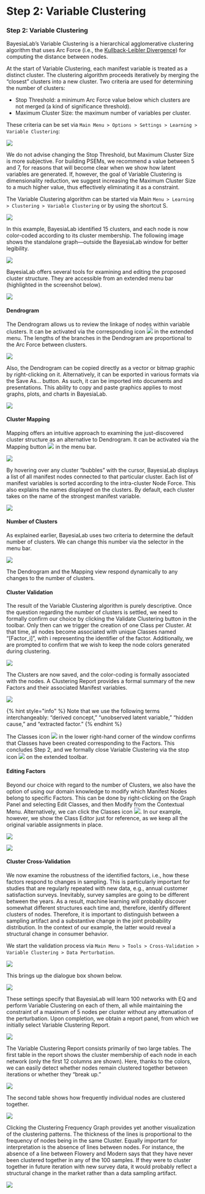 # Step 2: Variable Clustering

### Step 2: Variable Clustering&#x20;

BayesiaLab’s Variable Clustering is a hierarchical agglomerative clustering algorithm that uses Arc Force (i.e., the [Kullback-Leibler Divergence](../../key-concepts/kullback-leibler-divergence-arc-force.md)) for computing the distance between nodes.

At the start of Variable Clustering, each manifest variable is treated as a distinct cluster. The clustering algorithm proceeds iteratively by merging the “closest” clusters into a new cluster. Two criteria are used for determining the number of clusters:

* Stop Threshold: a minimum Arc Force value below which clusters are not merged (a kind of significance threshold).
* Maximum Cluster Size: the maximum number of variables per cluster.

These criteria can be set via `Main Menu > Options > Settings > Learning > Variable Clustering`:

![](https://bayesia.clickhelp.co/resources/Storage/bayesialab-knowledge-hub/8-PSEM\_V2-web-resources/image/2015-06-28\_12-45-081.png)

We do not advise changing the Stop Threshold, but Maximum Cluster Size is more subjective. For building PSEMs, we recommend a value between 5 and 7, for reasons that will become clear when we show how latent variables are generated. If, however, the goal of Variable Clustering is dimensionality reduction, we suggest increasing the Maximum Cluster Size to a much higher value, thus effectively eliminating it as a constraint.

The Variable Clustering algorithm can be started via Main `Menu > Learning > Clustering > Variable Clustering` or by using the shortcut S.

![](https://bayesia.clickhelp.co/resources/Storage/bayesialab-knowledge-hub/8-PSEM\_V2-web-resources/image/2015-08-09\_20-36-591.png)

In this example, BayesiaLab identified 15 clusters, and each node is now color-coded according to its cluster membership. The following image shows the standalone graph—outside the BayesiaLab window for better legibility.&#x20;

![](https://res.cloudinary.com/dvr3obmlj/image/upload/v1695930900/21\_hmgs28.webp)

BayesiaLab offers several tools for examining and editing the proposed cluster structure. They are accessible from an extended menu bar (highlighted in the screenshot below).

![](https://bayesia.clickhelp.co/resources/Storage/bayesialab-knowledge-hub/8-PSEM\_V2-web-resources/image/2015-08-09\_20-39-281.png)

#### Dendrogram&#x20;

The Dendrogram allows us to review the linkage of nodes within variable clusters. It can be activated via the corresponding icon ![](https://res.cloudinary.com/dvr3obmlj/image/upload/v1686184131/BayesiaLab\_Icons/dendrogram\_udackp.svg) in the extended menu. The lengths of the branches in the Dendrogram are proportional to the Arc Force between clusters.

![](https://bayesia.clickhelp.co/resources/Storage/bayesialab-knowledge-hub/8-PSEM\_V2-web-resources/image/2015-07-12\_19-14-221.png)

Also, the Dendrogram can be copied directly as a vector or bitmap graphic by right-clicking on it. Alternatively, it can be exported in various formats via the Save As... button. As such, it can be imported into documents and presentations. This ability to copy and paste graphics applies to most graphs, plots, and charts in BayesiaLab.

![](https://bayesia.clickhelp.co/resources/Storage/bayesialab-knowledge-hub/8-PSEM\_V2-web-resources/image/31.png)

#### Cluster Mapping&#x20;

Mapping offers an intuitive approach to examining the just-discovered cluster structure as an alternative to Dendrogram. It can be activated via the Mapping button ![](https://res.cloudinary.com/dvr3obmlj/image/upload/v1686184122/BayesiaLab\_Icons/mapping\_rtobkg.svg) in the menu bar.

![](https://bayesia.clickhelp.co/resources/Storage/bayesialab-knowledge-hub/8-PSEM\_V2-web-resources/image/2015-06-28\_14-19-061.png)

By hovering over any cluster “bubbles” with the cursor, BayesiaLab displays a list of all manifest nodes connected to that particular cluster. Each list of manifest variables is sorted according to the intra-cluster Node Force. This also explains the names displayed on the clusters. By default, each cluster takes on the name of the strongest manifest variable.

![](https://bayesia.clickhelp.co/resources/Storage/bayesialab-knowledge-hub/8-PSEM\_V2-web-resources/image/2015-06-28\_14-36-591.png)

#### Number of Clusters&#x20;

As explained earlier, BayesiaLab uses two criteria to determine the default number of clusters. We can change this number via the selector in the menu bar.

![](https://bayesia.clickhelp.co/resources/Storage/bayesialab-knowledge-hub/8-PSEM\_V2-web-resources/image/2015-06-28\_14-22-011.png)

The Dendrogram and the Mapping view respond dynamically to any changes to the number of clusters.

#### Cluster Validation&#x20;

The result of the Variable Clustering algorithm is purely descriptive. Once the question regarding the number of clusters is settled, we need to formally confirm our choice by clicking the Validate Clustering button in the toolbar. Only then can we trigger the creation of one Class per Cluster. At that time, all nodes become associated with unique Classes named “\[Factor\_i]”, with i representing the identifier of the factor. Additionally, we are prompted to confirm that we wish to keep the node colors generated during clustering.

![](https://bayesia.clickhelp.co/resources/Storage/bayesialab-knowledge-hub/8-PSEM\_V2-web-resources/image/2015-08-09\_20-42-351.png)

The Clusters are now saved, and the color-coding is formally associated with the nodes. A Clustering Report provides a formal summary of the new Factors and their associated Manifest variables.

![](https://bayesia.clickhelp.co/resources/Storage/bayesialab-knowledge-hub/8-PSEM\_V2-web-resources/image/2015-08-09\_20-47-151.png)

{% hint style="info" %}
Note that we use the following terms interchangeably: “derived concept,” “unobserved latent variable,” “hidden cause,” and “extracted factor.”
{% endhint %}

The Classes icon ![](https://res.cloudinary.com/dvr3obmlj/image/upload/v1686184157/BayesiaLab\_Icons/classes\_dqut6d.svg) in the lower right-hand corner of the window confirms that Classes have been created corresponding to the Factors. This concludes Step 2, and we formally close Variable Clustering via the stop icon ![](https://res.cloudinary.com/dvr3obmlj/image/upload/v1686184075/BayesiaLab\_Icons/stop\_pgb4vf.svg) on the extended toolbar.

#### Editing Factors&#x20;

Beyond our choice with regard to the number of Clusters, we also have the option of using our domain knowledge to modify which Manifest Nodes belong to specific Factors. This can be done by right-clicking on the Graph Panel and selecting Edit Classes, and then Modify from the Contextual Menu. Alternatively, we can click the Classes icon ![](https://res.cloudinary.com/dvr3obmlj/image/upload/v1686184157/BayesiaLab\_Icons/classes\_dqut6d.svg). In our example, however, we show the Class Editor just for reference, as we keep all the original variable assignments in place.

![](https://bayesia.clickhelp.co/resources/Storage/bayesialab-knowledge-hub/8-PSEM\_V2-web-resources/image/2015-08-09\_20-49-381.png)



![](https://bayesia.clickhelp.co/resources/Storage/bayesialab-knowledge-hub/8-PSEM\_V2-web-resources/image/2015-06-28\_15-12-301.png)

#### Cluster Cross-Validation&#x20;

We now examine the robustness of the identified factors, i.e., how these factors respond to changes in sampling. This is particularly important for studies that are regularly repeated with new data, e.g., annual customer satisfaction surveys. Inevitably, survey samples are going to be different between the years. As a result, machine learning will probably discover somewhat different structures each time and, therefore, identify different clusters of nodes. Therefore, it is important to distinguish between a sampling artifact and a substantive change in the joint probability distribution. In the context of our example, the latter would reveal a structural change in consumer behavior.

We start the validation process via `Main Menu > Tools > Cross-Validation > Variable Clustering > Data Perturbation`.

![](https://bayesia.clickhelp.co/resources/Storage/bayesialab-knowledge-hub/8-PSEM\_V2-web-resources/image/2015-08-09\_20-57-491.png)

This brings up the dialogue box shown below.

![](https://bayesia.clickhelp.co/resources/Storage/bayesialab-knowledge-hub/8-PSEM\_V2-web-resources/image/2015-08-31\_22-43-401.png)

These settings specify that BayesiaLab will learn 100 networks with EQ and perform Variable Clustering on each of them, all while maintaining the constraint of a maximum of 5 nodes per cluster without any attenuation of the perturbation. Upon completion, we obtain a report panel, from which we initially select Variable Clustering Report.

![](https://bayesia.clickhelp.co/resources/Storage/bayesialab-knowledge-hub/8-PSEM\_V2-web-resources/image/2015-08-09\_21-01-241.png)

The Variable Clustering Report consists primarily of two large tables. The first table in the report shows the cluster membership of each node in each network (only the first 12 columns are shown). Here, thanks to the colors, we can easily detect whether nodes remain clustered together between iterations or whether they “break up.”

![](https://bayesia.clickhelp.co/resources/Storage/bayesialab-knowledge-hub/8-PSEM\_V2-web-resources/image/2015-08-09\_21-03-441.png)

The second table shows how frequently individual nodes are clustered together.

![](https://bayesia.clickhelp.co/resources/Storage/bayesialab-knowledge-hub/8-PSEM\_V2-web-resources/image/2015-08-09\_21-05-121.png)

Clicking the Clustering Frequency Graph provides yet another visualization of the clustering patterns. The thickness of the lines is proportional to the frequency of nodes being in the same Cluster. Equally important for interpretation is the absence of lines between nodes. For instance, the absence of a line between Flowery and Modern says that they have never been clustered together in any of the 100 samples. If they were to cluster together in future iteration with new survey data, it would probably reflect a structural change in the market rather than a data sampling artifact.

![](https://res.cloudinary.com/dvr3obmlj/image/upload/v1695931429/41\_rdo4hc.webp)

<div data-full-width="true">

<figure><img src="https://bayesia.clickhelp.co/resources/Storage/bayesialab/8-PSEM_V2-web-resources/image/41.png" alt=""><figcaption></figcaption></figure>

</div>

